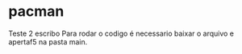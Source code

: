 # pacman
 Teste 2 escribo
 Para rodar o codigo é necessario baixar o arquivo e apertaf5 na pasta main.
